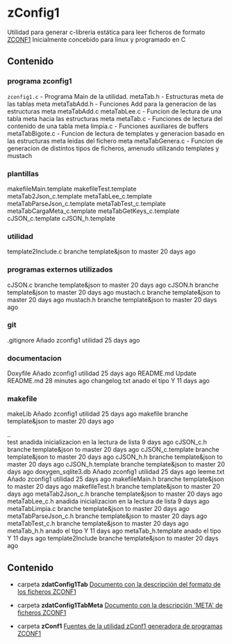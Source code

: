# zConfig1
Utilidad para generar c-libreria estática para leer ficheros de formato [ZCONF1][TAB_ZCONF1]
Inicialmente concebido para linux y programado en C
## Contenido

### programa zconfig1
`zconfig1.c`    - Programa Main de la utilidad.
metaTab.h	    - Estructuras meta de las tablas meta
metaTabAdd.h  - Funciones Add para la generacion de las estructuras meta
metaTabAdd.c 
metaTabLee.c	- Funcion de lectura de una tabla meta hacia las estructuras meta
metaTab.c	    - Funciones de lectura del contenido de una tabla meta
limpia.c	    - Funciones auxiliares de buffers
metaTabBigote.c	- Funcion de lectura de templates y generacion basado en las estructuras meta leidas del fichero meta
metaTabGenera.c	- Funcion de generacion de distintos tipos de ficheros, amenudo utilizando templates y mustach

### plantillas
makefileMain.template
makefileTest.template	
metaTab2Json_c.template	
metaTabLee_c.template	
metaTabParseJson_c.template	
metaTabTest_c.template	
metaTabCargaMeta_c.template
metaTabGetKeys_c.template
cJSON_c.template
cJSON_h.template	

### utilidad
template2Include.c	branche template&json to master	20 days ago

### programas externos utilizados
cJSON.c	branche template&json to master	20 days ago
cJSON.h	branche template&json to master	20 days ago
mustach.c	branche template&json to master	20 days ago
mustach.h	branche template&json to master	20 days ago

### git
.gitignore	Añado zconfig1 utilidad	25 days ago

### documentacion
Doxyfile	Añado zconfig1 utilidad	25 days ago
README.md	Update README.md	28 minutes ago
changelog.txt	anado el tipo Y	11 days ago

### makefile
makeLib	Añado zconfig1 utilidad	25 days ago
makefile	branche template&json to master	20 days ago




..		
test	anadida inicializacion en la lectura de lista	9 days ago
cJSON_c.h	branche template&json to master	20 days ago
cJSON_c.template	branche template&json to master	20 days ago
cJSON_h.h	branche template&json to master	20 days ago
cJSON_h.template	branche template&json to master	20 days ago
doxygen_sqlite3.db	Añado zconfig1 utilidad	25 days ago
leeme.txt	Añado zconfig1 utilidad	25 days ago
makefileMain.h	branche template&json to master	20 days ago
makefileTest.h	branche template&json to master	20 days ago
metaTab2Json_c.h	branche template&json to master	20 days ago
metaTabLee_c.h	anadida inicializacion en la lectura de lista	9 days ago
metaTabLimpia.c	branche template&json to master	20 days ago
metaTabParseJson_c.h	branche template&json to master	20 days ago
metaTabTest_c.h	branche template&json to master	20 days ago
metaTab_h.h	anado el tipo Y	11 days ago
metaTab_h.template	anado el tipo Y	11 days ago
template2Include	branche template&json to master	20 days ago



## Contenido
* carpeta **zdatConfig1Tab** 
[Documento con la descripción del formato de los ficheros ZCONF1][TAB_ZCONF1]

* carpeta **zdatConfig1TabMeta** 
[Documento con la descripción 'META' de ficheros ZCONF1][META_ZCONF1]

* carpeta **zConf1** 
[Fuentes de la utilidad zConf1 generadora de programas ZCONF1][ZCONF1]



[TAB_ZCONF1]: ../zdatConfig1Tab/readme.md "Descripción del formato de ficheros ZCONF1"
[META_ZCONF1]: ../zdatConfig1TabMeta/readme.md "Descripción del formato de ficheros META_ZCONF1"
[ZCONF1]: README.md "Fuentes en C para la generación de programas de manejo de ficheros ZCONF1"
